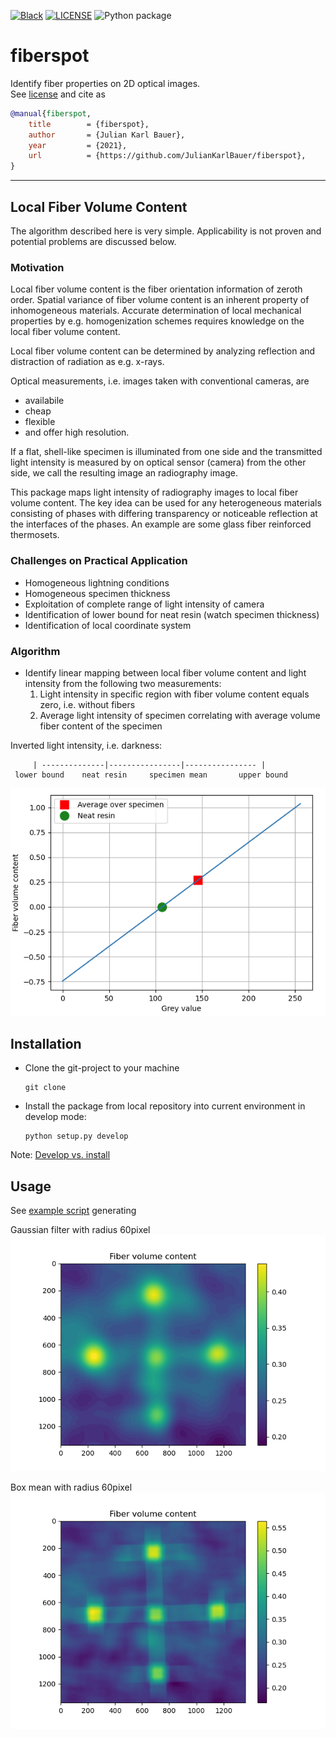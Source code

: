 [![Black](https://img.shields.io/badge/code%20style-black-000000.svg)](https://github.com/psf/black)
[![LICENSE](https://black.readthedocs.io/en/stable/_static/license.svg)](https://raw.github.com/nilsmeyerkit/fiberoripy/master/LICENSE)
![Python package](https://github.com/JulianKarlBauer/fiberspot_private/workflows/Python%20package/badge.svg)


# fiberspot

Identify fiber properties on 2D optical images.  
See [license](https://github.com/JulianKarlBauer/fiberspot/blob/main/LICENSE) and cite as

```bibtex
@manual{fiberspot,
	title        = {fiberspot},
	author       = {Julian Karl Bauer},
	year         = {2021},
	url          = {https://github.com/JulianKarlBauer/fiberspot},
}
```
--------------------------------------------------

## Local Fiber Volume Content

The algorithm described here is very simple.
Applicability is not proven and potential problems are discussed below.

### Motivation
Local fiber volume content is the fiber orientation information of zeroth order.
Spatial variance of fiber volume content is an inherent property of inhomogeneous
materials.
Accurate determination of local mechanical properties by e.g. homogenization schemes
requires knowledge on the local fiber volume content.

Local fiber volume content can be determined by analyzing reflection and
distraction of radiation as e.g. x-rays.

Optical measurements, i.e. images taken with conventional cameras, are

- availabile
- cheap
- flexible
- and offer high resolution.

If a flat, shell-like specimen is illuminated from one side and the transmitted
light intensity is measured by on optical sensor (camera) from the other side, we call
the resulting image an radiography image.

This package maps light intensity of radiography images to local fiber volume content.
The key idea can be used for any heterogeneous materials consisting of phases with
differing transparency or noticeable reflection at the interfaces of the phases.
An example are some glass fiber reinforced thermosets.

### Challenges on Practical Application

- Homogeneous lightning conditions
- Homogeneous specimen thickness
- Exploitation of complete range of light intensity of camera
- Identification of lower bound for neat resin (watch specimen thickness)
- Identification of local coordinate system

### Algorithm

- Identify linear mapping between local fiber volume content and light intensity
  from the following two measurements:
	1. Light intensity in specific region with fiber volume content equals zero, i.e.  without fibers
	2. Average light intensity of specimen correlating with average volume fiber content of the specimen

Inverted light intensity, i.e. darkness:

```
     | --------------|----------------|---------------- |
 lower bound    neat resin     specimen mean       upper bound

```

![X-y plot of fiber volume content over grey value with two special point pairs: Average specimen and neat resin](doc/example_fiber_volume_content.png)

## Installation

- Clone the git-project to your machine
	```shell
	git clone 
	```
- Install the package from local repository into current environment in develop mode:
	```shell
	python setup.py develop
	```

Note: [Develop vs. install](https://stackoverflow.com/a/19048754/8935243)

## Usage
See [example script](fiberspot/example_script.py) generating

Gaussian filter with radius 60pixel
![Fiber volume content as colomap using box filter](doc/fvcs_gaussian.png)

Box mean with radius 60pixel
![Fiber volume content as colomap using box filter](doc/fvcs_box.png)


